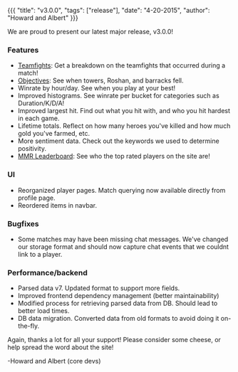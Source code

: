 {{{ "title": "v3.0.0", "tags": ["release"], "date": "4-20-2015", "author": "Howard and Albert" }}}

We are proud to present our latest major release, v3.0.0!

<!--more-->

### Features
* <a href="/matches/1408333834/teamfights" target="_blank">Teamfights</a>: Get a breakdown on the teamfights that occurred during a match!
* <a href="/matches/1408333834/objectives" target="_blank">Objectives</a>:  See when towers, Roshan, and barracks fell.
* Winrate by hour/day.  See when you play at your best!
* Improved histograms.  See winrate per bucket for categories such as Duration/K/D/A!
* Improved largest hit.  Find out what you hit with, and who you hit hardest in each game.
* Lifetime totals.  Reflect on how many heroes you've killed and how much gold you've farmed, etc.
* More sentiment data.  Check out the keywords we used to determine positivity.
* <a href="/ratings" target="_blank">MMR Leaderboard</a>:  See who the top rated players on the site are!

### UI
* Reorganized player pages.  Match querying now available directly from profile page.
* Reordered items in navbar.

### Bugfixes
* Some matches may have been missing chat messages.  We've changed our storage format and should now capture chat events that we couldnt link to a player.

### Performance/backend
* Parsed data v7.  Updated format to support more fields.
* Improved frontend dependency management (better maintainability)
* Modified process for retrieving parsed data from DB.  Should lead to better load times.
* DB data migration.  Converted data from old formats to avoid doing it on-the-fly.

Again, thanks a lot for all your support! Please consider some cheese, or help spread the word about the site!

-Howard and Albert (core devs)

